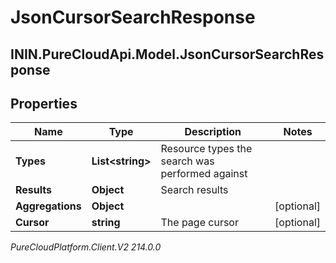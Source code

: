 # JsonCursorSearchResponse

## ININ.PureCloudApi.Model.JsonCursorSearchResponse

## Properties

|Name | Type | Description | Notes|
|------------ | ------------- | ------------- | -------------|
| **Types** | **List&lt;string&gt;** | Resource types the search was performed against | |
| **Results** | **Object** | Search results | |
| **Aggregations** | **Object** |  | [optional] |
| **Cursor** | **string** | The page cursor | [optional] |



_PureCloudPlatform.Client.V2 214.0.0_
